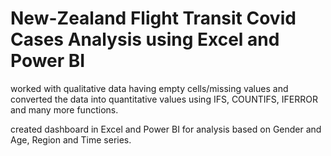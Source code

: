 # New-Zealand Flight Transit Covid Cases Analysis using Excel and Power BI

worked with qualitative data having empty cells/missing values and converted the data into quantitative values using IFS, COUNTIFS, IFERROR and many more functions. 

created dashboard in Excel and Power BI for analysis based on Gender and Age, Region and Time series.
